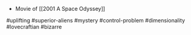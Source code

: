 - Movie of [[2001 A Space Odyssey]]

#uplifting #superior-aliens #mystery #control-problem
#dimensionality #lovecraftian #bizarre 